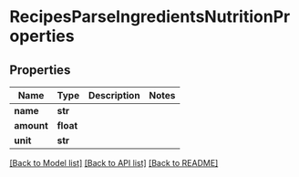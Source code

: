 # RecipesParseIngredientsNutritionProperties

## Properties
Name | Type | Description | Notes
------------ | ------------- | ------------- | -------------
**name** | **str** |  | 
**amount** | **float** |  | 
**unit** | **str** |  | 

[[Back to Model list]](../README.md#documentation-for-models) [[Back to API list]](../README.md#documentation-for-api-endpoints) [[Back to README]](../README.md)


